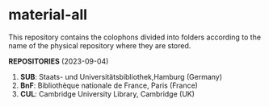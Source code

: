 # material-all
This repository contains the colophons divided into folders according to the name of the physical repository where they are stored. 

**REPOSITORIES** (2023-09-04)
1. **SUB**: Staats- und Universitätsbibliothek,Hamburg (Germany)
2. **BnF**: Bibliothèque nationale de France, Paris (France)
3. **CUL**: Cambridge University Library, Cambridge (UK)
